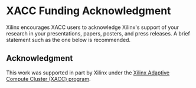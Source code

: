 # XACC Funding Acknowledgment

Xilinx encourages XACC users to acknowledge Xilinx's support of your research in your
presentations, papers, posters, and press releases. A brief statement such as the one below is
recommended.

## Acknowledgment

This work was supported in part by Xilinx under the [Xilinx Adaptive Compute Cluster (XACC)
program](https://www.xilinx.com/support/university/XUP-XACC.html).

